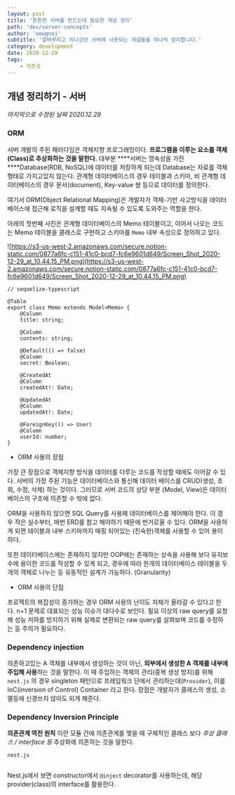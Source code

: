 ```yaml
---
layout: post
title: '튼튼한 서버를 만드는데 필요한 개념 정리'
path: 'dev/server-concepts'
author: 'oowgnoj'
subtitle: '얼버무리고 지나갔던 서버에 사용되는 개념들을 하나씩 정리합니다.'
category: development
date: 2020-12-29
tags:
    - 의존성
---
```


## 개념 정리하기 - 서버

_마지막으로 수정된 날짜 2020.12.29_

### ORM

서버 개발의 주된 패러다임은 객체지향 프로그래밍이다. **프로그램을 이루는 요소를 객체(Class)로 추상화하는 것을 말한다.** 대부분 \***\*서버는 영속성을 가진 \*\***Database(RDB, NoSQL)에 데이터를 저장하게 되는데 Database는 자료를 객체형태로 가지고있지 않는다. 관계형 데이터베이스의 경우 테이블과 스키마, 비 관계형 데이터베이스의 경우 문서(document), Key-value 쌍 등으로 데이터를 정의한다.

여기서 ORM(Object Relational Mapping)은 개발자가 객체-기반 사고방식을 데이터베이스에 접근해 로직을 설계할 때도 지속될 수 있도록 도와주는 역할을 한다.

아래의 첫번째 사진은 관계형 데이터베이스의 Memo 테이블이고, 이어서 나오는 코드는 Memo 테이블을 클래스로 구현하고 스키마를 `Memo` 내부 속성으로 정의하고 있다.

![https://s3-us-west-2.amazonaws.com/secure.notion-static.com/0877a6fc-c151-41c0-bcd7-fc6e9601d649/Screen_Shot_2020-12-29_at_10.44.15_PM.png](https://s3-us-west-2.amazonaws.com/secure.notion-static.com/0877a6fc-c151-41c0-bcd7-fc6e9601d649/Screen_Shot_2020-12-29_at_10.44.15_PM.png)

```tsx
// sequelize-typescript

@Table
export class Memo extends Model<Memo> {
    @Column
    title: string;

    @Column
    contents: string;

    @Default(() => false)
    @Column
    secret: Boolean;

    @CreatedAt
    @Column
    createdAt!: Date;

    @UpdatedAt
    @Column
    updatedAt!: Date;

    @ForeignKey(() => User)
    @Column
    userId: number;
}
```

-   ORM 사용의 장점

가장 큰 장점으로 객체지향 방식을 데이터를 다루는 코드를 작성할 때에도 이어갈 수 있다. 서버의 가장 주된 기능은 데이터베이스와 통신해 데이터 베이스를 CRUD(생성, 조회, 수정, 삭제) 하는 것이다. 그러므로 서버 코드의 상당 부분 (Model, View)은 데이터베이스의 구조에 의존할 수 밖에 없다.

ORM을 사용하지 않으면 SQL Query를 사용해 데이터베이스를 제어해야 한다. 이 경우 작은 실수부터, 매번 ERD를 참고 해야하기 때문에 번거로울 수 있다. ORM을 사용하게 되면 테이블과 내부 스키마까지 매핑 되어있는 (친숙한)객체를 사용할 수 있어 용이하다.

또한 데이터베이스에는 존재하지 않지만 OOP에는 존재하는 상속을 사용해 보다 유지보수에 용이한 코드를 작성할 수 있게 되고, 경우에 따라 한개의 데이터베이스 테이블을 두개의 객체로 나누는 등 유동적인 설계가 가능하다. (Granularity)

-   ORM 사용의 단점

프로젝트의 복잡성이 증가하는 경우 ORM 사용의 난이도 자체가 올라갈 수 있다고 한다. n+1 문제로 대표되는 성능 이슈가 대다수로 보인다. 필요 이상의 raw query를 요청해 성능 저하를 방지하기 위해 실제로 변환되는 raw query를 살펴보며 코드를 수정하는 등 주의가 필요하다.

### Dependency injection

의존하고있는 A 객체를 내부에서 생성하는 것이 아닌, **외부에서 생성한 A 객체를 내부에 주입해 사용**하는 것을 말한다. 이 때 주입하는 객체의 관리(중복 생성 방지)를 위해 `nest.js` 의 경우 singleton 패턴으로 프레임워크 단에서 관리하는데(`Provider`), 이를 IoC(inversion of Control) Container 라고 한다. 장점은 개발자가 클래스의 생성, 소멸등에 신경쓰지 않아도 되게 해준다.

### Dependency Inversion Principle

**의존관계 역전 원칙** 이란 모듈 간에 의존관계를 맺을 때 구체적인 클래스 보다 _추상 클래스 / interface 등_ 추상화에 의존하는 것을 말한다.

`nest.js`

```tsx
```

Nest.js에서 보면 constructor에서 `@inject` decorator를 사용하는데, 해당 provider(class)의 interface를 활용한다.
